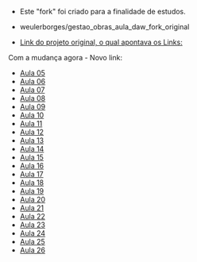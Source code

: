 - Este "fork" foi criado para a finalidade de estudos.

- weulerborges/gestao_obras_aula_daw_fork_original


- [Link do projeto original, o qual apontava os Links:](https://github.com/marcoswagner-commits/gestao_obras_aula_daw/blob/documentos/documentos/aula05.md)


Com a mudança agora - Novo link:
- [Aula 05](https://github.com/weulerborges/gestao_obras_aula_daw_fork_original/blob/documentos/documentos/aula05.md)
- [Aula 06](https://github.com/weulerborges/gestao_obras_aula_daw_fork_original/blob/documentos/documentos/aula06.md)
- [Aula 07](https://github.com/weulerborges/gestao_obras_aula_daw_fork_original/blob/documentos/documentos/aula07.md)
- [Aula 08](https://github.com/weulerborges/gestao_obras_aula_daw_fork_original/blob/documentos/documentos/aula08.md)
- [Aula 09](https://github.com/weulerborges/gestao_obras_aula_daw_fork_original/blob/documentos/documentos/aula09.md)
- [Aula 10](https://github.com/weulerborges/gestao_obras_aula_daw_fork_original/blob/documentos/documentos/aula10.md)
- [Aula 11](https://github.com/weulerborges/gestao_obras_aula_daw_fork_original/blob/documentos/documentos/aula11.md)
- [Aula 12](https://github.com/weulerborges/gestao_obras_aula_daw_fork_original/blob/documentos/documentos/aula12.md)
- [Aula 13](https://github.com/weulerborges/gestao_obras_aula_daw_fork_original/blob/documentos/documentos/aula13.md)
- [Aula 14](https://github.com/weulerborges/gestao_obras_aula_daw_fork_original/blob/documentos/documentos/aula14.md)
- [Aula 15](https://github.com/weulerborges/gestao_obras_aula_daw_fork_original/blob/documentos/documentos/aula15.md)
- [Aula 16](https://github.com/weulerborges/gestao_obras_aula_daw_fork_original/blob/documentos/documentos/aula16.md)
- [Aula 17](https://github.com/weulerborges/gestao_obras_aula_daw_fork_original/blob/documentos/documentos/aula17.md)
- [Aula 18](https://github.com/weulerborges/gestao_obras_aula_daw_fork_original/blob/documentos/documentos/aula18.md)
- [Aula 19](https://github.com/weulerborges/gestao_obras_aula_daw_fork_original/blob/documentos/documentos/aula19.md)
- [Aula 20](https://github.com/weulerborges/gestao_obras_aula_daw_fork_original/blob/documentos/documentos/aula20.md)
- [Aula 21](https://github.com/weulerborges/gestao_obras_aula_daw_fork_original/blob/documentos/documentos/aula21.md)
- [Aula 22](https://github.com/weulerborges/gestao_obras_aula_daw_fork_original/blob/documentos/documentos/aula22.md)
- [Aula 23](https://github.com/weulerborges/gestao_obras_aula_daw_fork_original/blob/documentos/documentos/aula23.md)
- [Aula 24](https://github.com/weulerborges/gestao_obras_aula_daw_fork_original/blob/documentos/documentos/aula24.md)
- [Aula 25](https://github.com/weulerborges/gestao_obras_aula_daw_fork_original/blob/documentos/documentos/aula25.md)
- [Aula 26](https://github.com/weulerborges/gestao_obras_aula_daw_fork_original/blob/documentos/documentos/aula26.md)
